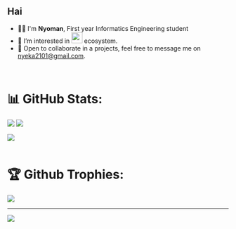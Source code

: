 <h2>Hai</h2>
<ul>
  <li>👨‍💻 I'm <b>Nyoman</b>, First year Informatics Engineering student </li>
  <li>🌱 I’m interested in <img src="https://www.freepnglogos.com/uploads/javascript-png/javascript-vector-logo-yellow-png-transparent-javascript-vector-12.png" width="25" /> ecosystem.</li>
  <li>💬 Open to collaborate in a projects, feel free to message me on <a href="mailto:nyeka2101@gmail.com" target="_blank">nyeka2101@gmail.com</a>.</li>
</ul>
<br/>

# 📊 GitHub Stats:

![](https://github-readme-stats.vercel.app/api?username=nyeka&theme=dark&hide_border=true&include_all_commits=true&count_private=true) ![](https://github-readme-streak-stats.herokuapp.com/?user=nyeka&theme=dark&hide_border=true)<br/>

![](https://github-readme-stats.vercel.app/api/top-langs/?username=nyeka&theme=dark&hide_border=true&layout=compact)
<br/> <br/>

# 🏆 Github Trophies:

![](https://github-profile-trophy.vercel.app/?username=nyeka&theme=radical&no-frame=false&no-bg=true&margin-w=4)


---

 <a href="https://visitcount.itsvg.in">
  <img src="https://visitcount.itsvg.in/api?id=nyeka&label=Profile%20Views&pretty=false" />
 </a>  



